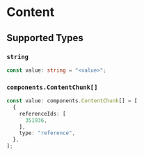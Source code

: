 # Content


## Supported Types

### `string`

```typescript
const value: string = "<value>";
```

### `components.ContentChunk[]`

```typescript
const value: components.ContentChunk[] = [
  {
    referenceIds: [
      351936,
    ],
    type: "reference",
  },
];
```

